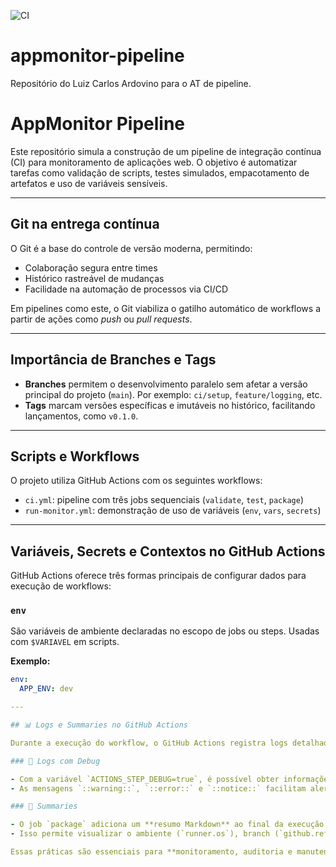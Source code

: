 ![CI](https://img.shields.io/github/actions/workflow/status/GameOfFront/appmonitor-pipeline/ci.yml?branch=main&label=CI%20Status)


# appmonitor-pipeline
Repositório do Luiz Carlos Ardovino para o AT de pipeline.


# AppMonitor Pipeline

Este repositório simula a construção de um pipeline de integração contínua (CI) para monitoramento de aplicações web. O objetivo é automatizar tarefas como validação de scripts, testes simulados, empacotamento de artefatos e uso de variáveis sensíveis.

---

## Git na entrega contínua

O Git é a base do controle de versão moderna, permitindo:

- Colaboração segura entre times
- Histórico rastreável de mudanças
- Facilidade na automação de processos via CI/CD

Em pipelines como este, o Git viabiliza o gatilho automático de workflows a partir de ações como *push* ou *pull requests*.

---

## Importância de Branches e Tags

- **Branches** permitem o desenvolvimento paralelo sem afetar a versão principal do projeto (`main`). Por exemplo: `ci/setup`, `feature/logging`, etc.
- **Tags** marcam versões específicas e imutáveis no histórico, facilitando lançamentos, como `v0.1.0`.

---

## Scripts e Workflows

O projeto utiliza GitHub Actions com os seguintes workflows:

- `ci.yml`: pipeline com três jobs sequenciais (`validate`, `test`, `package`)
- `run-monitor.yml`: demonstração de uso de variáveis (`env`, `vars`, `secrets`)

---

## Variáveis, Secrets e Contextos no GitHub Actions

GitHub Actions oferece três formas principais de configurar dados para execução de workflows:

### `env`
São variáveis de ambiente declaradas no escopo de jobs ou steps. Usadas com `$VARIAVEL` em scripts.

**Exemplo:**
```yaml
env:
  APP_ENV: dev

---

## 📊 Logs e Summaries no GitHub Actions

Durante a execução do workflow, o GitHub Actions registra logs detalhados de cada etapa, permitindo depuração precisa em caso de falhas.

### 📁 Logs com Debug

- Com a variável `ACTIONS_STEP_DEBUG=true`, é possível obter informações internas de execução.
- As mensagens `::warning::`, `::error::` e `::notice::` facilitam alertas no log sem quebrar a pipeline.

### 🧾 Summaries

- O job `package` adiciona um **resumo Markdown** ao final da execução.
- Isso permite visualizar o ambiente (`runner.os`), branch (`github.ref_name`) e link direto para artefatos.

Essas práticas são essenciais para **monitoramento, auditoria e manutenção saudável de pipelines CI/CD.**


